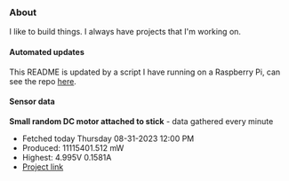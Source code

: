 ### About
I like to build things. I always have projects that I'm working on.

#### Automated updates
This README is updated by a script I have running on a Raspberry Pi, can see the repo [here](https://github.com/jdc-cunningham/raspi-git-repo-updater).

#### Sensor data


**Small random DC motor attached to stick** - data gathered every minute
- Fetched today Thursday 08-31-2023 12:00 PM
- Produced: 11115401.512 mW
- Highest: 4.995V 0.1581A
- [Project link](https://github.com/jdc-cunningham/turbine-raspi)